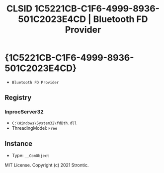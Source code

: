 ﻿---
title: "CLSID 1C5221CB-C1F6-4999-8936-501C2023E4CD | Bluetooth FD Provider"
excerpt: What is COM-Object CLSID 1C5221CB-C1F6-4999-8936-501C2023E4CD?
---

# {1C5221CB-C1F6-4999-8936-501C2023E4CD}

* `Bluetooth FD Provider`

## Registry


### InprocServer32

* `C:\Windows\System32\fdBth.dll`
* ThreadingModel: `Free`

## Instance

* Type: `__ComObject`

MIT License. Copyright (c) 2021 Strontic.


